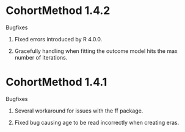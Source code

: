 CohortMethod 1.4.2
==================

Bugfixes

1. Fixed errors introduced by R 4.0.0.

2. Gracefully handling when fitting the outcome model hits the max number of iterations.


CohortMethod 1.4.1
==================

Bugfixes

1. Several workaround for issues with the ff package.

2. Fixed bug causing age to be read incorrectly when creating eras.

